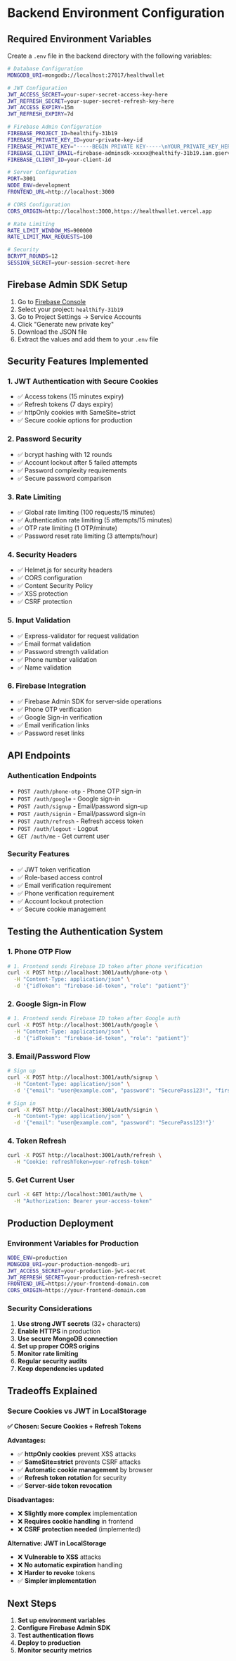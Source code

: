 # Backend Environment Configuration

## Required Environment Variables

Create a `.env` file in the backend directory with the following variables:

```bash
# Database Configuration
MONGODB_URI=mongodb://localhost:27017/healthwallet

# JWT Configuration
JWT_ACCESS_SECRET=your-super-secret-access-key-here
JWT_REFRESH_SECRET=your-super-secret-refresh-key-here
JWT_ACCESS_EXPIRY=15m
JWT_REFRESH_EXPIRY=7d

# Firebase Admin Configuration
FIREBASE_PROJECT_ID=healthify-31b19
FIREBASE_PRIVATE_KEY_ID=your-private-key-id
FIREBASE_PRIVATE_KEY="-----BEGIN PRIVATE KEY-----\nYOUR_PRIVATE_KEY_HERE\n-----END PRIVATE KEY-----\n"
FIREBASE_CLIENT_EMAIL=firebase-adminsdk-xxxxx@healthify-31b19.iam.gserviceaccount.com
FIREBASE_CLIENT_ID=your-client-id

# Server Configuration
PORT=3001
NODE_ENV=development
FRONTEND_URL=http://localhost:3000

# CORS Configuration
CORS_ORIGIN=http://localhost:3000,https://healthwallet.vercel.app

# Rate Limiting
RATE_LIMIT_WINDOW_MS=900000
RATE_LIMIT_MAX_REQUESTS=100

# Security
BCRYPT_ROUNDS=12
SESSION_SECRET=your-session-secret-here
```

## Firebase Admin SDK Setup

1. Go to [Firebase Console](https://console.firebase.google.com/)
2. Select your project: `healthify-31b19`
3. Go to Project Settings → Service Accounts
4. Click "Generate new private key"
5. Download the JSON file
6. Extract the values and add them to your `.env` file

## Security Features Implemented

### 1. **JWT Authentication with Secure Cookies**
- ✅ Access tokens (15 minutes expiry)
- ✅ Refresh tokens (7 days expiry)
- ✅ httpOnly cookies with SameSite=strict
- ✅ Secure cookie options for production

### 2. **Password Security**
- ✅ bcrypt hashing with 12 rounds
- ✅ Account lockout after 5 failed attempts
- ✅ Password complexity requirements
- ✅ Secure password comparison

### 3. **Rate Limiting**
- ✅ Global rate limiting (100 requests/15 minutes)
- ✅ Authentication rate limiting (5 attempts/15 minutes)
- ✅ OTP rate limiting (1 OTP/minute)
- ✅ Password reset rate limiting (3 attempts/hour)

### 4. **Security Headers**
- ✅ Helmet.js for security headers
- ✅ CORS configuration
- ✅ Content Security Policy
- ✅ XSS protection
- ✅ CSRF protection

### 5. **Input Validation**
- ✅ Express-validator for request validation
- ✅ Email format validation
- ✅ Password strength validation
- ✅ Phone number validation
- ✅ Name validation

### 6. **Firebase Integration**
- ✅ Firebase Admin SDK for server-side operations
- ✅ Phone OTP verification
- ✅ Google Sign-in verification
- ✅ Email verification links
- ✅ Password reset links

## API Endpoints

### Authentication Endpoints
- `POST /auth/phone-otp` - Phone OTP sign-in
- `POST /auth/google` - Google sign-in
- `POST /auth/signup` - Email/password sign-up
- `POST /auth/signin` - Email/password sign-in
- `POST /auth/refresh` - Refresh access token
- `POST /auth/logout` - Logout
- `GET /auth/me` - Get current user

### Security Features
- ✅ JWT token verification
- ✅ Role-based access control
- ✅ Email verification requirement
- ✅ Phone verification requirement
- ✅ Account lockout protection
- ✅ Secure cookie management

## Testing the Authentication System

### 1. **Phone OTP Flow**
```bash
# 1. Frontend sends Firebase ID token after phone verification
curl -X POST http://localhost:3001/auth/phone-otp \
  -H "Content-Type: application/json" \
  -d '{"idToken": "firebase-id-token", "role": "patient"}'
```

### 2. **Google Sign-in Flow**
```bash
# 1. Frontend sends Firebase ID token after Google auth
curl -X POST http://localhost:3001/auth/google \
  -H "Content-Type: application/json" \
  -d '{"idToken": "firebase-id-token", "role": "patient"}'
```

### 3. **Email/Password Flow**
```bash
# Sign up
curl -X POST http://localhost:3001/auth/signup \
  -H "Content-Type: application/json" \
  -d '{"email": "user@example.com", "password": "SecurePass123!", "firstName": "John", "lastName": "Doe"}'

# Sign in
curl -X POST http://localhost:3001/auth/signin \
  -H "Content-Type: application/json" \
  -d '{"email": "user@example.com", "password": "SecurePass123!"}'
```

### 4. **Token Refresh**
```bash
curl -X POST http://localhost:3001/auth/refresh \
  -H "Cookie: refreshToken=your-refresh-token"
```

### 5. **Get Current User**
```bash
curl -X GET http://localhost:3001/auth/me \
  -H "Authorization: Bearer your-access-token"
```

## Production Deployment

### Environment Variables for Production
```bash
NODE_ENV=production
MONGODB_URI=your-production-mongodb-uri
JWT_ACCESS_SECRET=your-production-jwt-secret
JWT_REFRESH_SECRET=your-production-refresh-secret
FRONTEND_URL=https://your-frontend-domain.com
CORS_ORIGIN=https://your-frontend-domain.com
```

### Security Considerations
1. **Use strong JWT secrets** (32+ characters)
2. **Enable HTTPS** in production
3. **Use secure MongoDB connection**
4. **Set up proper CORS origins**
5. **Monitor rate limiting**
6. **Regular security audits**
7. **Keep dependencies updated**

## Tradeoffs Explained

### **Secure Cookies vs JWT in LocalStorage**

**✅ Chosen: Secure Cookies + Refresh Tokens**

**Advantages:**
- ✅ **httpOnly cookies** prevent XSS attacks
- ✅ **SameSite=strict** prevents CSRF attacks
- ✅ **Automatic cookie management** by browser
- ✅ **Refresh token rotation** for security
- ✅ **Server-side token revocation**

**Disadvantages:**
- ❌ **Slightly more complex** implementation
- ❌ **Requires cookie handling** in frontend
- ❌ **CSRF protection needed** (implemented)

**Alternative: JWT in LocalStorage**
- ❌ **Vulnerable to XSS** attacks
- ❌ **No automatic expiration** handling
- ❌ **Harder to revoke** tokens
- ✅ **Simpler implementation**

## Next Steps

1. **Set up environment variables**
2. **Configure Firebase Admin SDK**
3. **Test authentication flows**
4. **Deploy to production**
5. **Monitor security metrics**





